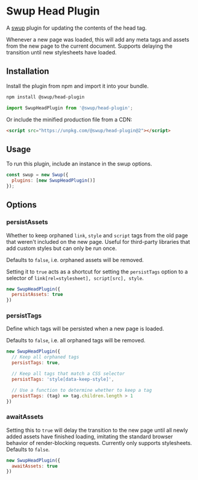 # Swup Head Plugin

A [swup](https://swup.js.org) plugin for updating the contents of the head tag.

Whenever a new page was loaded, this will add any meta tags and assets from the new page to the
current document. Supports delaying the transition until new stylesheets have loaded.

## Installation

Install the plugin from npm and import it into your bundle.

```bash
npm install @swup/head-plugin
```

```js
import SwupHeadPlugin from '@swup/head-plugin';
```

Or include the minified production file from a CDN:

```html
<script src="https://unpkg.com/@swup/head-plugin@2"></script>
```

## Usage

To run this plugin, include an instance in the swup options.

```javascript
const swup = new Swup({
  plugins: [new SwupHeadPlugin()]
});
```

## Options

### persistAssets

Whether to keep orphaned `link`, `style` and `script` tags from the old page
that weren't included on the new page. Useful for third-party libraries that
add custom styles but can only be run once.

Defaults to `false`, i.e. orphaned assets will be removed.

Setting it to `true` acts as a shortcut for setting the `persistTags` option to
a selector of `link[rel=stylesheet], script[src], style`.

```javascript
new SwupHeadPlugin({
  persistAssets: true
})
```

### persistTags

Define which tags will be persisted when a new page is loaded.

Defaults to `false`, i.e. all orphaned tags will be removed.

```javascript
new SwupHeadPlugin({
  // Keep all orphaned tags
  persistTags: true,

  // Keep all tags that match a CSS selector
  persistTags: 'style[data-keep-style]',

  // Use a function to determine whether to keep a tag
  persistTags: (tag) => tag.children.length > 1
})
```

### awaitAssets

Setting this to `true` will delay the transition to the new page until all newly
added assets have finished loading, imitating the standard browser behavior of render-blocking requests. Currently only supports stylesheets.
Defaults to `false`.

```javascript
new SwupHeadPlugin({
  awaitAssets: true
})
```
